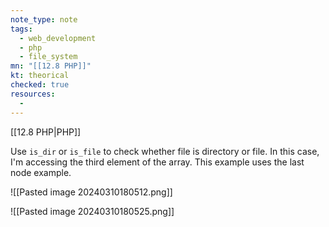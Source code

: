 ```yaml
---
note_type: note
tags:
  - web_development
  - php
  - file_system
mn: "[[12.8 PHP]]"
kt: theorical
checked: true
resources:
  - 
---
```

[[12.8 PHP|PHP]]

Use `is_dir` or `is_file` to check whether file is directory or file. In this case, I'm accessing the third element of the array. This example uses the last node example. 

![[Pasted image 20240310180512.png]]

![[Pasted image 20240310180525.png]]



